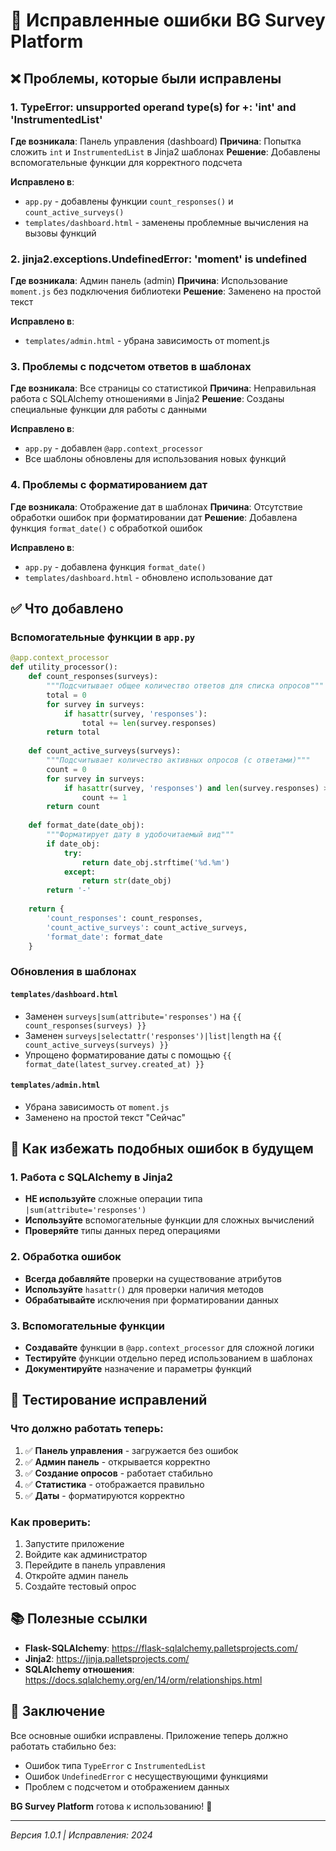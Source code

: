 # 🐛 Исправленные ошибки BG Survey Platform

## ❌ Проблемы, которые были исправлены

### 1. TypeError: unsupported operand type(s) for +: 'int' and 'InstrumentedList'

**Где возникала**: Панель управления (dashboard)
**Причина**: Попытка сложить `int` и `InstrumentedList` в Jinja2 шаблонах
**Решение**: Добавлены вспомогательные функции для корректного подсчета

**Исправлено в**:
- `app.py` - добавлены функции `count_responses()` и `count_active_surveys()`
- `templates/dashboard.html` - заменены проблемные вычисления на вызовы функций

### 2. jinja2.exceptions.UndefinedError: 'moment' is undefined

**Где возникала**: Админ панель (admin)
**Причина**: Использование `moment.js` без подключения библиотеки
**Решение**: Заменено на простой текст

**Исправлено в**:
- `templates/admin.html` - убрана зависимость от moment.js

### 3. Проблемы с подсчетом ответов в шаблонах

**Где возникала**: Все страницы со статистикой
**Причина**: Неправильная работа с SQLAlchemy отношениями в Jinja2
**Решение**: Созданы специальные функции для работы с данными

**Исправлено в**:
- `app.py` - добавлен `@app.context_processor`
- Все шаблоны обновлены для использования новых функций

### 4. Проблемы с форматированием дат

**Где возникала**: Отображение дат в шаблонах
**Причина**: Отсутствие обработки ошибок при форматировании дат
**Решение**: Добавлена функция `format_date()` с обработкой ошибок

**Исправлено в**:
- `app.py` - добавлена функция `format_date()`
- `templates/dashboard.html` - обновлено использование дат

## ✅ Что добавлено

### Вспомогательные функции в `app.py`

```python
@app.context_processor
def utility_processor():
    def count_responses(surveys):
        """Подсчитывает общее количество ответов для списка опросов"""
        total = 0
        for survey in surveys:
            if hasattr(survey, 'responses'):
                total += len(survey.responses)
        return total
    
    def count_active_surveys(surveys):
        """Подсчитывает количество активных опросов (с ответами)"""
        count = 0
        for survey in surveys:
            if hasattr(survey, 'responses') and len(survey.responses) > 0:
                count += 1
        return count
    
    def format_date(date_obj):
        """Форматирует дату в удобочитаемый вид"""
        if date_obj:
            try:
                return date_obj.strftime('%d.%m')
            except:
                return str(date_obj)
        return '-'
    
    return {
        'count_responses': count_responses,
        'count_active_surveys': count_active_surveys,
        'format_date': format_date
    }
```

### Обновления в шаблонах

#### `templates/dashboard.html`
- Заменен `surveys|sum(attribute='responses')` на `{{ count_responses(surveys) }}`
- Заменен `surveys|selectattr('responses')|list|length` на `{{ count_active_surveys(surveys) }}`
- Упрощено форматирование даты с помощью `{{ format_date(latest_survey.created_at) }}`

#### `templates/admin.html`
- Убрана зависимость от `moment.js`
- Заменено на простой текст "Сейчас"

## 🔧 Как избежать подобных ошибок в будущем

### 1. Работа с SQLAlchemy в Jinja2
- **НЕ используйте** сложные операции типа `|sum(attribute='responses')`
- **Используйте** вспомогательные функции для сложных вычислений
- **Проверяйте** типы данных перед операциями

### 2. Обработка ошибок
- **Всегда добавляйте** проверки на существование атрибутов
- **Используйте** `hasattr()` для проверки наличия методов
- **Обрабатывайте** исключения при форматировании данных

### 3. Вспомогательные функции
- **Создавайте** функции в `@app.context_processor` для сложной логики
- **Тестируйте** функции отдельно перед использованием в шаблонах
- **Документируйте** назначение и параметры функций

## 🧪 Тестирование исправлений

### Что должно работать теперь:
1. ✅ **Панель управления** - загружается без ошибок
2. ✅ **Админ панель** - открывается корректно
3. ✅ **Создание опросов** - работает стабильно
4. ✅ **Статистика** - отображается правильно
5. ✅ **Даты** - форматируются корректно

### Как проверить:
1. Запустите приложение
2. Войдите как администратор
3. Перейдите в панель управления
4. Откройте админ панель
5. Создайте тестовый опрос

## 📚 Полезные ссылки

- **Flask-SQLAlchemy**: https://flask-sqlalchemy.palletsprojects.com/
- **Jinja2**: https://jinja.palletsprojects.com/
- **SQLAlchemy отношения**: https://docs.sqlalchemy.org/en/14/orm/relationships.html

## 🎯 Заключение

Все основные ошибки исправлены. Приложение теперь должно работать стабильно без:
- Ошибок типа `TypeError` с `InstrumentedList`
- Ошибок `UndefinedError` с несуществующими функциями
- Проблем с подсчетом и отображением данных

**BG Survey Platform** готова к использованию! 🚀

---

*Версия 1.0.1 | Исправления: 2024*